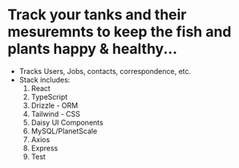 # Track your tanks and their mesuremnts to keep the fish and plants happy & healthy...

- Tracks Users, Jobs, contacts, correspondence, etc.
- Stack includes:
   1) React
   2) TypeScript
   3) Drizzle - ORM
   4) Tailwind - CSS
   5) Daisy UI Components
   6) MySQL/PlanetScale
   7) Axios
   8) Express
   9) Test
